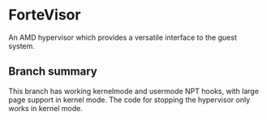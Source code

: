 # ForteVisor
An AMD hypervisor which provides a versatile interface to the guest system.

## Branch summary
This branch has working kernelmode and usermode NPT hooks, with large page support in kernel mode. The code for stopping the hypervisor only works in kernel mode.
